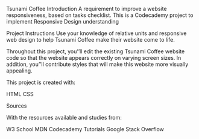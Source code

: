 Tsunami Coffee
Introduction
A requirement to improve a website responsiveness, based on tasks checklist. This is a Codecademy project to implement Responsive Design understanding

Project Instructions
Use your knowledge of relative units and responsive web design to help Tsunami Coffee make their website come to life.

Throughout this project, you’’ll edit the existing Tsunami Coffee website code so that the website appears correctly on varying screen sizes. In addition, you’’ll contribute styles that will make this website more visually appealing.



This project is created with:

HTML
CSS

Sources

With the resources available and studies from:

W3 School
MDN
Codecademy Tutorials
Google
Stack Overflow